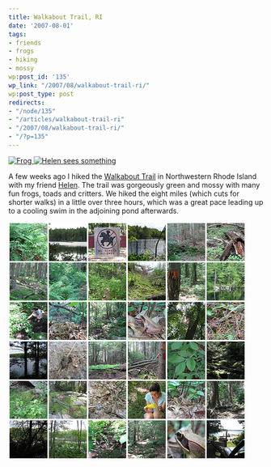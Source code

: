 ```yaml
---
title: Walkabout Trail, RI
date: '2007-08-01'
tags:
- friends
- frogs
- hiking
- mossy
wp:post_id: '135'
wp_link: "/2007/08/walkabout-trail-ri/"
wp:post_type: post
redirects:
- "/node/135"
- "/articles/walkabout-trail-ri"
- "/2007/08/walkabout-trail-ri/"
- "/?p=135"
---
```


[ ![Frog](http://farm2.static.flickr.com/1327/819325062_64e6660ffa_m.jpg) ](http://www.flickr.com/photos/bensheldon/819325062/ "Photo Sharing") [ ![Helen sees something](http://farm2.static.flickr.com/1054/818413293_f3c656f1ce_m.jpg) ](http://www.flickr.com/photos/bensheldon/818413293/ "Photo Sharing")

A few weeks ago I hiked the [Walkabout Trail](http://www.google.com/maps?q=Providence,+RI,+USA&ie=UTF8&ll=41.92353,-71.75776&spn=0.00372,0.009388&t=h&z=17&om=1) in Northwestern Rhode Island with my friend [Helen](http://flickr.com/photos/helenday/). The trail was gorgeously green and mossy with many fun frogs, toads and critters. We hiked the eight miles (which cuts for shorter walks) in a little over three hours, which was a great pace leading up to a cooling swim in the adjoining pond afterwards.

[ ![](2007-08-01-Walkabout-Trail-RI/walkabout-trail.png) ](http://flickr.com/photos/bensheldon/sets/72157600835146342/)
